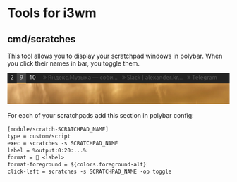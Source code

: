 Tools for i3wm
==

cmd/scratches
--
This tool allows you to display your scratchpad windows in polybar. When you click their names in bar, you toggle them.

![](./img/scratches.png)

For each of your scratchpads add this section in polybar config:
```
[module/scratch-SCRATCHPAD_NAME]
type = custom/script
exec = scratches -s SCRATCHPAD_NAME
label = %output:0:20:...%
format =  <label>
format-foreground = ${colors.foreground-alt}
click-left = scratches -s SCRATCHPAD_NAME -op toggle
```